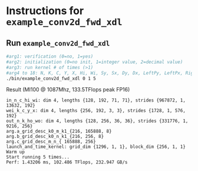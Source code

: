 # Instructions for ```example_conv2d_fwd_xdl```

## Run ```example_conv2d_fwd_xdl```
```bash
#arg1: verification (0=no, 1=yes)
#arg2: initialization (0=no init, 1=integer value, 2=decimal value)
#arg3: run kernel # of times (>1)
#arg4 to 18: N, K, C, Y, X, Hi, Wi, Sy, Sx, Dy, Dx, LeftPy, LeftPx, RightPy, RightPx
./bin/example_conv2d_fwd_xdl 0 1 5
```

Result (MI100 @ 1087Mhz, 133.5TFlops peak FP16)
```
in_n_c_hi_wi: dim 4, lengths {128, 192, 71, 71}, strides {967872, 1, 13632, 192}
wei_k_c_y_x: dim 4, lengths {256, 192, 3, 3}, strides {1728, 1, 576, 192}
out_n_k_ho_wo: dim 4, lengths {128, 256, 36, 36}, strides {331776, 1, 9216, 256}
arg.a_grid_desc_k0_m_k1_{216, 165888, 8}
arg.b_grid_desc_k0_n_k1_{216, 256, 8}
arg.c_grid_desc_m_n_{ 165888, 256}
launch_and_time_kernel: grid_dim {1296, 1, 1}, block_dim {256, 1, 1}
Warm up
Start running 5 times...
Perf: 1.43206 ms, 102.486 TFlops, 232.947 GB/s
```
